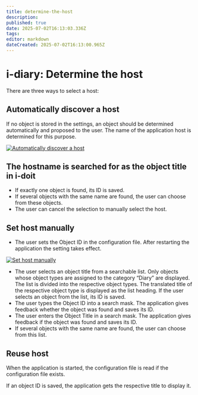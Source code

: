 ```yaml
---
title: determine-the-host
description: 
published: true
date: 2025-07-02T16:13:03.336Z
tags: 
editor: markdown
dateCreated: 2025-07-02T16:13:00.965Z
---
```


# i-diary: Determine the host

There are three ways to select a host:

Automatically discover a host
-----------------------------

If no object is stored in the settings, an object should be determined automatically and proposed to the user. The name of the application host is determined for this purpose.

[![Automatically discover a host](../../assets/images/en/i-doit-add-ons/i-diary/determine-the-host/1-dth.png)](../../assets/images/en/i-doit-add-ons/i-diary/determine-the-host/1-dth.png)

The hostname is searched for as the object title in i-doit
----------------------------------------------------------

*   If exactly one object is found, its ID is saved.
*   If several objects with the same name are found, the user can choose from these objects.
*   The user can cancel the selection to manually select the host.
    

Set host manually
-----------------

*   The user sets the Object ID in the configuration file. After restarting the application the setting takes effect.

[![Set host manually](../../assets/images/en/i-doit-add-ons/i-diary/determine-the-host/1-dth.png)](../../assets/images/en/i-doit-add-ons/i-diary/determine-the-host/1-dth.png)

*   The user selects an object title from a searchable list. Only objects whose object types are assigned to the category “Diary” are displayed. The list is divided into the respective object types. The translated title of the respective object type is displayed as the list heading. If the user selects an object from the list, its ID is saved.
*   The user types the Object ID into a search mask. The application gives feedback whether the object was found and saves its ID.
*   The user enters the Object Title in a search mask. The application gives feedback if the object was found and saves its ID.
*   If several objects with the same name are found, the user can choose from this list.
    

Reuse host
----------

When the application is started, the configuration file is read if the configuration file exists.

If an object ID is saved, the application gets the respective title to display it.
